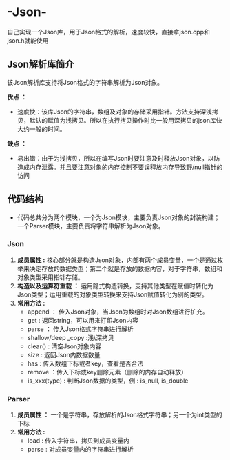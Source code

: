 # -Json-
自己实现一个Json库，用于Json格式的解析，速度较快，直接拿json.cpp和json.h就能使用
## Json解析库简介
该Json解析库支持将Json格式的字符串解析为Json对象。

**优点 ：**
* 速度快：该库Json的字符串，数组及对象的存储采用指针。方法支持深浅拷贝，默认的赋值为浅拷贝。所以在执行拷贝操作时比一般用深拷贝的json库快大约一般的时间。

**缺点 ：**
* 易出错：由于为浅拷贝，所以在编写Json时要注意及时释放Json对象，以防造成内存泄露。并且要注意对象的内存控制不要误释放内存导致野/null指针的访问
## 代码结构
* 代码总共分为两个模块，一个为Json模块，主要负责Json对象的封装构建；一个Parser模块，主要负责将字符串解析为Json对象。
### Json
1. **成员属性 :**  核心部分就是构造Json对象，内部有两个成员变量，一个是通过枚举来决定存放的数据类型；第二个就是存放的数据内容，对于字符串，数组和对象类型采用指针存储。
2. **构造以及运算符重载 ：** 运用隐式构造转换，支持其他类型在赋值时转化为Json类型；运用重载的对象类型转换来支持Json赋值转化为别的类型。
3. **常用方法 :** 
    * append ： 传入Json对象，当Json为数组时对Json数组进行扩充。
    * get : 返回string，可以用来打印Json内容
    * parse ： 传入Json格式字符串进行解析
    * shallow/deep _copy :浅\深拷贝
    * clear() : 清空Json对象内容
    * size : 返回Json内数据数量
    * has : 传入数组下标或者key，查看是否合法
    * remove ：传入下标或key删除元素（删除的内存自动释放）
    * is_xxx(type) : 判断Json数据的类型，例 : is_null, is_double
### Parser
1. **成员属性 ：** 一个是字符串，存放解析的Json格式字符串；另一个为int类型的下标
2. **常用方法 :**
    * load : 传入字符串，拷贝到成员变量内
    * parse : 对成员变量内的字符串进行解析

